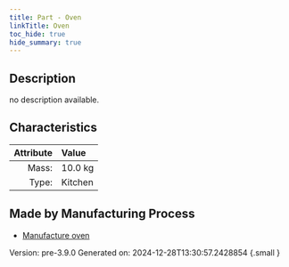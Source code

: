```yaml
---
title: Part - Oven
linkTitle: Oven
toc_hide: true
hide_summary: true
---
```


## Description
no description available.

## Characteristics

| Attribute      | Value |
|--------:|:------|
|Mass:|10.0 kg|
|Type:|Kitchen|

## Made by Manufacturing Process

- [Manufacture oven](/docs/definitions/process/manufacture-oven)



Version: pre-3.9.0 Generated on: 2024-12-28T13:30:57.2428854
{.small }


